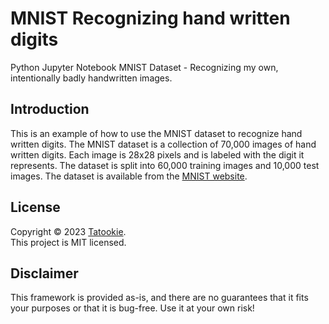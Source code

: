 # MNIST Recognizing hand written digits

Python Jupyter Notebook 
MNIST Dataset - Recognizing my own, intentionally badly handwritten images.

## Introduction

This is an example of how to use the MNIST dataset to recognize hand written digits. The MNIST dataset is a collection of 70,000 images of hand written digits. Each image is 28x28 pixels and is labeled with the digit it represents. The dataset is split into 60,000 training images and 10,000 test images. The dataset is available from the [MNIST website](http://yann.lecun.com/exdb/mnist/).

## License

Copyright © 2023 [Tatookie](https://github.com/KukovecRok). <br /> 
This project is MIT licensed.

## Disclaimer

This framework is provided as-is, and there are no guarantees that it fits your purposes or that it is bug-free. Use it at your own risk!
